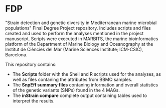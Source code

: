 # FDP
"Strain detection and genetic diversity in Mediterranean marine microbial populations" Final Degree Project repository. Includes scripts and files created and used to perform the analyses mentioned in the project manuscript. Scripts were executed in MARBITS, the marine bioinformatics platform of the Department of Marine Biology and Oceanography at the Institut de Ciències del Mar (Marine Sciences Institute; ICM-CSIC), Barcelona.

This repository contains:

* The **Scripts** folder with the Shell and R scripts used for the analyses, as well as files contaning the attributes from BBMO samples.
* The **SnpEff summary files** contaning information and overall statistics of the genetic variants (SNPs) found in the 4 MAGs.
* The **inStrain compare** complete output containing tables used to interpret the results.

